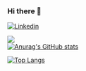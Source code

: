 ### Hi there 👋

[![Linkedin](https://img.shields.io/badge/-LinkedIn-midnightblue?style=flat&logo=Linkedin&logoColor=white)](https://www.linkedin.com/in/carlos-fortunylombrana/)

![](https://komarev.com/ghpvc/?username=cfortunylombra) <br />
[![Anurag's GitHub stats](https://github-readme-stats.vercel.app/api?username=cfortunylombra)](https://github.com/anuraghazra/github-readme-stats) 

[![Top Langs](https://github-readme-stats.vercel.app/api/top-langs/?username=cfortunylombra&layout=compact&show_icons=true)](https://github.com/anuraghazra/github-readme-stats)

<!--
**cfortunylombra/cfortunylombra** is a ✨ _special_ ✨ repository because its `README.md` (this file) appears on your GitHub profile.

Here are some ideas to get you started:

- 🔭 I’m currently working on ...
- 🌱 I’m currently learning ...
- 👯 I’m looking to collaborate on ...
- 🤔 I’m looking for help with ...
- 💬 Ask me about ...
- 📫 How to reach me: ...
- 😄 Pronouns: ...
- ⚡ Fun fact: ...
-->

